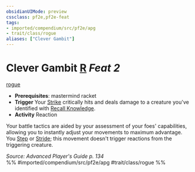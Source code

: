 ```yaml
---
obsidianUIMode: preview
cssclass: pf2e,pf2e-feat
tags:
- imported/compendium/src/pf2e/apg
- trait/class/rogue
aliases: ["Clever Gambit"]
---
```

# Clever Gambit  [R](chapter-9-playing-the-game.md#Actions "Reaction") *Feat 2*  
[rogue](rules/traits/rogue.md)  

- **Prerequisites**: mastermind racket
- **Trigger** Your [Strike](strike.md) critically hits and deals damage to a creature you've identified with [Recall Knowledge](recall-knowledge.md).
- **Activity** Reaction

Your battle tactics are aided by your assessment of your foes' capabilities, allowing you to instantly adjust your movements to maximum advantage. You [Step](step.md) or [Stride](stride.md); this movement doesn't trigger reactions from the triggering creature.

*Source: Advanced Player's Guide p. 134*  
%% #imported/compendium/src/pf2e/apg #trait/class/rogue %%